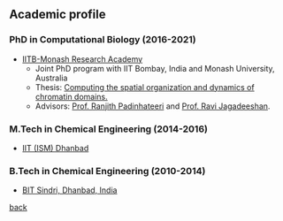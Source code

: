 ## [](#header-2)Academic profile

### [](#header-3) PhD in Computational Biology (2016-2021)
* [IITB-Monash Research Academy](https://www.iitbmonash.org)
  - Joint PhD program with IIT Bombay, India and Monash University, Australia
  - Thesis: [Computing the spatial organization and dynamics of chromatin domains.](https://drive.google.com/file/d/1Ckb6cogPIhDdYzBNesbLzcde_d_tE3aT/view?usp=sharing) 
  - Advisors: [Prof. Ranjith Padinhateeri](http://www.bio.iitb.ac.in/~ranjith/) and [Prof. Ravi Jagadeeshan](https://users.monash.edu.au/~rprakash/).
  

### [](#header-3) M.Tech in Chemical Engineering (2014-2016)
* [IIT (ISM) Dhanbad](https://iitism.ac.in)
	
### [](#header-3) B.Tech in Chemical Engineering (2010-2014)
* [BIT Sindri, Dhanbad, India](https://www.bitsindri.ac.in)

[back](./)
